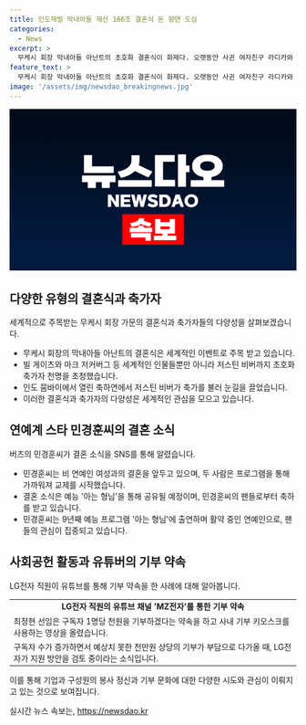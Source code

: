 ```yaml
---
title: 인도재벌 막내아들 재산 166조 결혼식 돈 향연 도심
categories:
  - News
excerpt: >
  무케시 회장 막내아들 아난트의 초호화 결혼식이 화제다. 오랫동안 사귄 여자친구 라디카와 인도 뭄바이에서 12일 메인 결혼식, 14일 힌두교 양식 피로연을 갖는다. 아난트의 결혼식은 세기의 이벤트로 주목받고 있으며 빌 게이츠, 마크 저커버그 등 초호화 하객 천명이 초청되었고, 저스틴 비버가 축가를 불러 화제가 됐다. 무케시 회장은 석유, 가스 부문에 주력하며 큰 재산을 모았고, 2016년에는 통신 시장에도 진출, 인도 시장을 평정했다. 또한, LG전자 직원이 유튜브 구독자 수 기부 공약을 내걸어 천만원 상당을 기부해야 하는 상황에 놓였고, 회사가 지원을 검토 중이라는 소식이다.
feature_text: >
  무케시 회장 막내아들 아난트의 초호화 결혼식이 화제다. 오랫동안 사귄 여자친구 라디카와 인도 뭄바이에서 12일 메인 결혼식, 14일 힌두교 양식 피로연을 갖는다. 아난트의 결혼식은 세기의 이벤트로 주목받고 있으며 빌 게이츠, 마크 저커버그 등 초호화 하객 천명이 초청되었고, 저스틴 비버가 축가를 불러 화제가 됐다. 무케시 회장은 석유, 가스 부문에 주력하며 큰 재산을 모았고, 2016년에는 통신 시장에도 진출, 인도 시장을 평정했다. 또한, LG전자 직원이 유튜브 구독자 수 기부 공약을 내걸어 천만원 상당을 기부해야 하는 상황에 놓였고, 회사가 지원을 검토 중이라는 소식이다.
image: '/assets/img/newsdao_breakingnews.jpg'
---
```


<p><img src="/assets/img/newsdao_breakingnews.jpg" alt="firstkoreanews 속보" /></p>

<h2 data-ke-size="size26">다양한 유형의 결혼식과 축가자</h2>

<p data-ke-size="size16">세계적으로 주목받는 무케시 회장 가문의 결혼식과 축가자들의 다양성을 살펴보겠습니다.</p>

<ul>
  <li>무케시 회장의 막내아들 아난트의 결혼식은 세계적인 이벤트로 주목 받고 있습니다.</li>
  <li>빌 게이츠와 마크 저커버그 등 세계적인 인물들뿐만 아니라 저스틴 비버까지 초호화 축가자 천명을 초청했습니다.</li>
  <li>인도 뭄바이에서 열린 축하연에서 저스틴 비버가 축가를 불러 눈길을 끌었습니다.</li>
  <li>이러한 결혼식과 축가자의 다양성은 세계적인 관심을 모으고 있습니다.</li>
</ul>

<h2 data-ke-size="size26">연예계 스타 민경훈씨의 결혼 소식</h2>

<p data-ke-size="size16">버즈의 민경훈씨가 결혼 소식을 SNS를 통해 알렸습니다.</p>

<ul>
  <li>민경훈씨는 비 연예인 여성과의 결혼을 앞두고 있으며, 두 사람은 프로그램을 통해 가까워져 교제를 시작했습니다.</li>
  <li>결혼 소식은 예능 '아는 형님'을 통해 공유될 예정이며, 민경훈씨의 팬들로부터 축하를 받고 있습니다.</li>
  <li>민경훈씨는 9년째 예능 프로그램 '아는 형님'에 출연하며 활약 중인 연예인으로, 팬들의 관심이 집중되고 있습니다.</li>
</ul>

<h2 data-ke-size="size26">사회공헌 활동과 유튜버의 기부 약속</h2>

<p data-ke-size="size16">LG전자 직원이 유튜브를 통해 기부 약속을 한 사례에 대해 알아봅니다.</p>

<table>
  <tr>
    <td style="text-align: center; height: 17px;"><b>LG전자 직원의 유튜브 채널 'MZ전자'를 통한 기부 약속</b></td>
  </tr>
  <tr>
    <td>최정현 선임은 구독자 1명당 천원을 기부하겠다는 약속을 하고 사내 기부 키오스크를 사용하는 영상을 올렸습니다.</td>
  </tr>
  <tr>
    <td>구독자 수가 증가하면서 예상치 못한 천만원 상당의 기부가 부담으로 다가올 때, LG전자가 지원 방안을 검토 중이라는 소식입니다.</td>
  </tr>
</table>

<p data-ke-size="size16">이를 통해 기업과 구성원의 봉사 정신과 기부 문화에 대한 다양한 시도와 관심이 이뤄지고 있는 것으로 보여집니다.</p>
실시간 뉴스 속보는, <a href="https://newsdao.kr" rel="dofollow">https://newsdao.kr</a>


